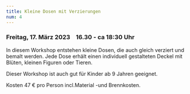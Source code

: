 ```yaml
---
title: Kleine Dosen mit Verzierungen
num: 4
---
```


### Freitag, 17. März 2023    16.30 - ca 18:30 Uhr

In diesem Workshop entstehen kleine Dosen, die auch gleich verziert und bemalt werden. Jede Dose erhält einen individuell gestalteten Deckel mit Blüten, kleinen Figuren oder Tieren.

Dieser Workshop ist auch gut für Kinder ab 9 Jahren geeignet.

Kosten 47 € pro Person incl.Material -und Brennkosten.

